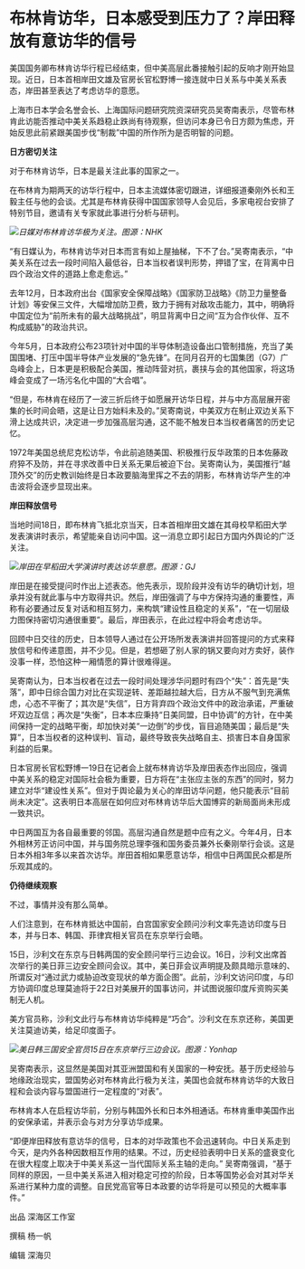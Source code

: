 

# 布林肯访华，日本感受到压力了？岸田释放有意访华的信号

美国国务卿布林肯访华行程已经结束，但中美高层此番接触引起的反响才刚开始显现。近日，日本首相岸田文雄及官房长官松野博一接连就中日关系与中美关系表态，岸田甚至表达了考虑访华的意愿。

上海市日本学会名誉会长、上海国际问题研究院资深研究员吴寄南表示，尽管布林肯此访能否推动中美关系趋稳止跌尚有待观察，但访问本身已令日方颇为焦虑，开始反思此前紧跟美国步伐“制裁”中国的所作所为是否明智的问题。

**日方密切关注**

对于布林肯访华，日本是最关注此事的国家之一。

在布林肯为期两天的访华行程中，日本主流媒体密切跟进，详细报道秦刚外长和王毅主任与他的会谈。尤其是布林肯获得中国国家领导人会见后，多家电视台安排了特别节目，邀请有关专家就此事进行分析与研判。

![](https://inews.gtimg.com/om_bt/OmcVcAul9p0Pk8qiv4hfeJdPoXp56nGG4jAsG0G-WX21MAA/1000)_日媒对布林肯访华极为关注。图源：NHK_

“有日媒认为，布林肯访华对日本而言有如上屋抽梯，下不了台。”吴寄南表示，“中美关系在过去一段时间陷入最低谷，日本当权者误判形势，押错了宝，在背离中日四个政治文件的道路上愈走愈远。”

去年12月，日本政府出台《国家安全保障战略》《国家防卫战略》《防卫力量整备计划》等安保三文件，大幅增加防卫费，致力于拥有对敌攻击能力，其中，明确将中国定位为“前所未有的最大战略挑战”，明显背离中日之间“互为合作伙伴、互不构成威胁”的政治共识。

今年5月，日本政府公布23项针对中国的半导体制造设备出口管制措施，充当了美国围堵、打压中国半导体产业发展的“急先锋”。在同月召开的七国集团（G7）广岛峰会上，日本更是积极配合美国，推动阵营对抗，裹挟与会的其他国家，将这场峰会变成了一场污名化中国的“大合唱”。

“但是，布林肯在经历了一波三折后终于如愿展开访华日程，并与中方高层展开密集的长时间会晤，这是让日方始料未及的。”吴寄南说，中美双方在制止双边关系下滑上达成共识，决定进一步加强高层沟通，这不能不触发日本当权者痛苦的历史记忆。

1972年美国总统尼克松访华，令此前追随美国、积极推行反华政策的日本佐藤政府猝不及防，并在寻求改善中日关系无果后被迫下台。吴寄南认为，美国推行“越顶外交”的历史教训始终是日本政要脑海里挥之不去的阴影，布林肯访华产生的冲击波将会逐步显现出来。

**岸田释放信号**

当地时间18日，即布林肯飞抵北京当天，日本首相岸田文雄在其母校早稻田大学发表演讲时表示，希望能亲自访问中国。这一消息立即引起日方国内外舆论的广泛关注。

![](https://inews.gtimg.com/om_bt/O4uVYSzY0KYnYQp_zdPZnXT1jrSZBsqrsMVa2GmDzV9_EAA/1000)_岸田在早稻田大学演讲时表达访华意愿。图源：GJ_

岸田是在接受提问时作出上述表态。他先表示，现阶段并没有访华的确切计划，坦承并没有就此事与中方取得共识。然后，岸田强调了与中方保持沟通的重要性，声称有必要通过反复对话和相互努力，来构筑“建设性且稳定的关系”，“在一切层级力图保持密切沟通很重要”。最后，岸田表示，在此过程中将会考虑访华。

回顾中日交往的历史，日本领导人通过在公开场所发表演讲并回答提问的方式来释放信号和传递意图，并不少见。但是，若想砸了别人家的锅又要向对方卖好，装作没事一样，恐怕这种一厢情愿的算计很难得逞。

吴寄南认为，日本当权者在过去一段时间处理涉华问题时有四个“失”：首先是“失落”，即中日综合国力对比在实现逆转、差距越拉越大后，日方从不服气到充满焦虑，心态不平衡了；其次是“失信”，日方背弃四个政治文件中的政治承诺，严重破坏双边互信；再次是“失衡”，日本本应秉持“日美同盟，日中协调”的方针，在中美间保持一定的战略平衡，却加快对美“一边倒”的步伐，盲目追随美国；最后是“失算”，日本当权者的这种误判、盲动，最终导致丧失战略自主、损害日本自身国家利益的后果。

日本官房长官松野博一19日在记者会上就布林肯访华及岸田表态作出回应，强调中美关系的稳定对国际社会极为重要，日方将在“主张应主张的东西”的同时，努力建立对华“建设性关系”。但对于舆论最为关心的岸田访华问题，他只能表示“目前尚未决定”。这表明日本高层在如何应对布林肯访华后大国博弈的新局面尚未形成一致共识。

中日两国互为各自最重要的邻国。高层沟通自然是题中应有之义。今年4月，日本外相林芳正访问中国，并与国务院总理李强和国务委员兼外长秦刚举行会谈。这是日本外相3年多以来首次访华。岸田首相如果愿意访华，相信中日两国民众都是所乐观其成的。

**仍待继续观察**

不过，事情并没有那么简单。

人们注意到，在布林肯抵达中国前，白宫国家安全顾问沙利文率先造访印度与日本，并与日本、韩国、菲律宾相关官员在东京举行会晤。

15日，沙利文在东京与日韩两国的安全顾问举行三边会议。16日，沙利文出席首次举行的美日菲三边安全顾问会议。其中，美日菲会议声明提及颇具暗示意味的、所谓反对“通过武力或胁迫改变现状的单方面企图”。此前，沙利文访问印度，与印方协调印度总理莫迪将于22日对美展开的国事访问，并试图说服印度斥资购买美制无人机。

美方官员称，沙利文此行与布林肯访华纯粹是“巧合”。沙利文在东京还称，美国更关注莫迪访美，给足印度面子。

![](https://inews.gtimg.com/om_bt/O50yJ1ZhwV3E6FBFlqe5F6hJRIYlpZFdbyUI5-QKbVH3MAA/1000)_美日韩三国安全官员15日在东京举行三边会议。图源：Yonhap_

吴寄南表示，这显然是美国对其亚洲盟国和有关国家的一种安抚。基于历史经验与地缘政治现实，盟国势必对布林肯此行极为关注，美国也会就布林肯访华的大致日程和会谈内容与盟国进行一定程度的“对表”。

布林肯本人在启程访华前，分别与韩国外长和日本外相通话。布林肯重申美国作出的安保承诺，并表示会与对方分享访华成果。

“即便岸田释放有意访华的信号，日本的对华政策也不会迅速转向。中日关系走到今天，是内外各种因数相互作用的结果。不过，历史经验表明中日关系的盛衰变化在很大程度上取决于中美关系这一当代国际关系主轴的走向。”
吴寄南强调，“基于同样的原因，一旦中美关系进入相对稳定可控的阶段，日本等国势必会对其对华关系进行某种力度的调整。自民党高官等日本政要的访华将是可以预见的大概率事件。”

出品 深海区工作室

撰稿 杨一帆

编辑 深海贝

